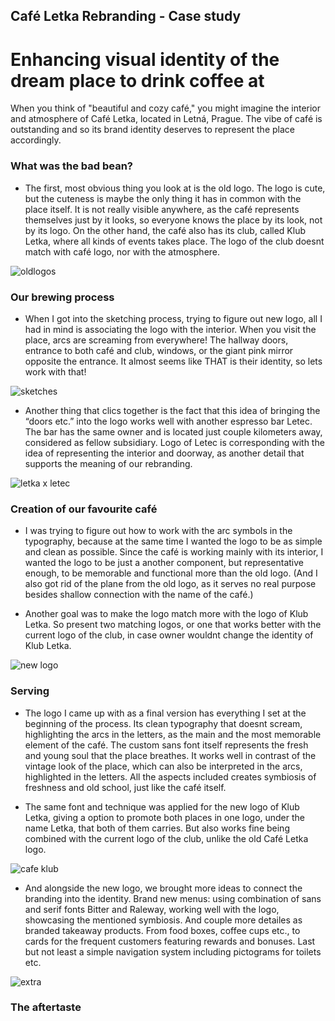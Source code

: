 ## Café Letka Rebranding - Case study
# Enhancing visual identity of the dream place to drink coffee at
When you think of "beautiful and cozy café," you might imagine the interior and atmosphere of Café Letka, located in Letná, Prague.
The vibe of café is outstanding and so its brand identity deserves to represent the place accordingly.

### What was the bad bean?
- The first, most obvious thing you look at is the old logo. The logo is cute, but the cuteness is maybe the only thing it has in common with the place itself. It is not really visible anywhere, as the café represents themselves just by it looks, so everyone knows the place by its look, not by its logo. On the other hand, the café also has its club, called Klub Letka, where all kinds of events takes place. The logo of the club doesnt match with café logo, nor with the atmosphere.

![oldlogos](https://github.com/user-attachments/assets/26c0ca1d-1ea9-4c6f-a0fe-cfc01e0c0676)



### Our brewing process
- When I got into the sketching process, trying to figure out new logo, all I had in mind is associating the logo with the interior. When you visit the place, arcs are screaming from everywhere! The hallway doors, entrance to both café and club, windows, or the giant pink mirror opposite the entrance. It almost seems like THAT is their identity, so lets work with that!

![sketches](https://github.com/user-attachments/assets/80ad68f6-8d3a-4386-a3fa-b6d6d9692464)


- Another thing that clics together is the fact that this idea of bringing the “doors etc.” into the logo works well with another espresso bar Letec. The bar has the same owner and is located just couple kilometers away, considered as fellow subsidiary. Logo of Letec is corresponding with the idea of representing the interior and doorway, as another detail that supports the meaning of our rebranding.

![letka x letec](https://github.com/user-attachments/assets/094578ce-63b5-48cf-bd87-7544856ca7f6)


### Creation of our favourite café
- I was trying to figure out how to work with the arc symbols in the typography, because at the same time I wanted the logo to be as simple and clean as possible. Since the café is working mainly with its interior, I wanted the logo to be just a another component, but representative enough, to be memorable and functional more than the old logo. (And I also got rid of the plane from the old logo, as it serves no real purpose besides shallow connection with the name of the café.)

- Another goal was to make the logo match more with the logo of Klub Letka. So present two matching logos, or one that works better with the current logo of the club, in case owner wouldnt change the identity of Klub Letka.

![new logo](https://github.com/user-attachments/assets/1dc750f6-83e0-465c-968f-179b9d1f6396)



### Serving
- The logo I came up with as a final version has everything I set at the beginning of the process. Its clean typography that doesnt scream, highlighting the arcs in the letters, as the main and the most memorable element of the café. The custom sans font itself represents the fresh and young soul that the place breathes. It works well in contrast of the vintage look of the place, which can also be interpreted in the arcs, highlighted in the letters. All the aspects included creates symbiosis of freshness and old school, just like the café itself.

- The same font and technique was applied for the new logo of Klub Letka, giving a option to promote both places in one logo, under the name Letka, that both of them carries. But also works fine being combined with the current logo of the club, unlike the old Café Letka logo.

![cafe   klub](https://github.com/user-attachments/assets/3fa08554-95a9-4c56-a1fd-ca4399ee9d34)

- And alongside the new logo, we brought more ideas to connect the branding into the identity.  Brand new menus: using combination of sans and serif fonts Bitter and Raleway, working well with the logo, showcasing the mentioned symbiosis. And couple more detailes as branded takeaway products. From food boxes, coffee cups etc., to cards for the frequent customers featuring rewards and bonuses. Last but not least a simple navigation system including pictograms for toilets etc.

![extra](https://github.com/user-attachments/assets/fbfba5c6-35ee-4349-80f1-97d8afeddeb8)


### The aftertaste

